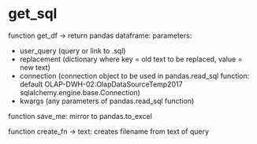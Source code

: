 # get_sql

function get_df -> return pandas dataframe:
parameters:
- user_query (query or link to .sql)
- replacement (dictionary where key = old text to be replaced, value = new text)
- connection (connection object to be used in pandas.read_sql function: default OLAP-DWH-02:OlapDataSourceTemp2017 sqlalchemy.engine.base.Connection)
- kwargs (any parameters of pandas.read_sql function)

function save_me:
mirror to pandas.to_excel

function create_fn -> text:
creates filename from text of query
